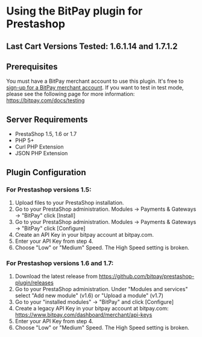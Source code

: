 # Using the BitPay plugin for Prestashop

## Last Cart Versions Tested: 1.6.1.14 and 1.7.1.2

## Prerequisites
You must have a BitPay merchant account to use this plugin.  It's free to [sign-up for a BitPay merchant account](https://bitpay.com/start).
If you want to test in test mode, please see the following page for more information: https://bitpay.com/docs/testing


## Server Requirements

+ PrestaShop 1.5, 1.6 or 1.7
+ PHP 5+
+ Curl PHP Extension
+ JSON PHP Extension

## Plugin Configuration

### For Prestashop versions 1.5:
1. Upload files to your PrestaShop installation.<br />
2. Go to your PrestaShop administration. Modules -> Payments & Gateways -> "BitPay" click [Install]<br />
3. Go to your PrestaShop administration. Modules -> Payments & Gateways -> "BitPay" click [Configure]<br />
4. Create an API Key in your bitpay account at bitpay.com.<br />
5. Enter your API Key from step 4.
6. Choose "Low" or "Medium" Speed. The High Speed setting is broken.

### For Prestashop versions 1.6 and 1.7:
1. Download the latest release from https://github.com/bitpay/prestashop-plugin/releases
2. Go to your PrestaShop administration. Under "Modules and services" select "Add new module" (v1.6) or "Upload a module" (v1.7)
3. Go to your "installed modules" -> "BitPay" and click [Configure]<br />
4. Create a legacy API Key in your bitpay account at bitpay.com: https://www.bitpay.com/dashboard/merchant/api-keys<br />
5. Enter your API Key from step 4.
6. Choose "Low" or "Medium" Speed. The High Speed setting is broken.
